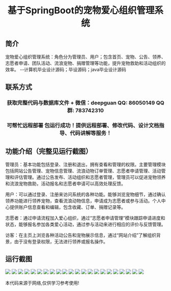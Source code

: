 <p><h1 align="center">基于SpringBoot的宠物爱心组织管理系统</h1></p>

## 简介
宠物爱心组织管理系统：角色分为管理员、用户；包含首页、宠物、公告、领养、志愿者申请、团队活动、流浪宠物、捐赠管理等功能，提升宠物救助和活动组织的效率。    --计算机毕业设计源码；毕设源码；java毕业设计源码


## 联系方式
<p><h3 align="center">获取完整代码与数据库文件 + 微信：deepguan QQ: 86050149 QQ群: 783742310</h3></p>
<p><h3 align="center">可帮忙远程部署 包运行成功！提供远程部署、修改代码、设计文档指导、代码讲解等服务！</h3></p>

## 功能介绍（完整见运行截图）
管理员：基本功能包括登录、注册和退出，拥有查看和管理的权限。主要管理模块包括网站公告管理、宠物信息管理、流浪动物订单管理、志愿者申请管理、活动管理和评估管理。通过公告发布、活动组织和志愿者管理，管理员可以促进宠物领养和流浪宠物救助，活动报名和志愿者申请可以高效处理反馈。

用户：可以通过登录、注册来访问系统的各种功能。能够浏览宠物细节，通过确认领养功能进行领养宠物，查看流浪动物信息，申请成为志愿者或参与活动。个人中心提供账户信息查看和编辑，包含收藏、订单、捐赠记录等。

志愿者：通过申请流程加入爱心组织，通过“志愿者申请管理”模块跟踪申请进度和状态，能够报名参加各类爱心活动，通过参与活动来进行相应的评价与反馈管理。

访客：在主页上浏览各种活动公告和宠物展示信息，通过“网站介绍”了解组织背景，由于没有登录权限，无法进行领养或报名操作。


## 运行截图
![](img/001.jpg)
![](img/002.jpg)
![](img/003.jpg)
![](img/004.jpg)
![](img/005.jpg)
![](img/006.jpg)
![](img/007.jpg)
![](img/008.jpg)
![](img/009.jpg)
![](img/010.jpg)
![](img/011.jpg)
![](img/012.jpg)
![](img/013.jpg)
![](img/014.jpg)
![](img/015.jpg)
![](img/016.jpg)
![](img/017.jpg)
![](img/018.jpg)
![](img/019.jpg)
![](img/020.jpg)
![](img/021.jpg)
![](img/022.jpg)

<p>本代码来源于网络,仅供学习参考使用!</p>
